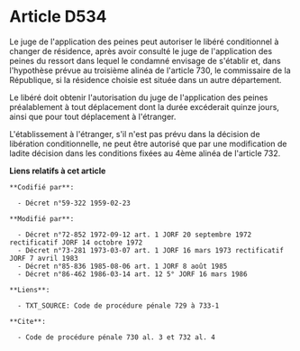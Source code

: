 # Article D534

Le juge de l'application des peines peut autoriser le libéré conditionnel à changer de résidence, après avoir consulté le
juge de l'application des peines du ressort dans lequel le condamné envisage de s'établir et, dans l'hypothèse prévue au
troisième alinéa de l'article 730, le commissaire de la République, si la résidence choisie est située dans un autre
département.

Le libéré doit obtenir l'autorisation du juge de l'application des peines préalablement à tout déplacement dont la durée
excéderait quinze jours, ainsi que pour tout déplacement à l'étranger.

L'établissement à l'étranger, s'il n'est pas prévu dans la décision de libération conditionnelle, ne peut être autorisé que
par une modification de ladite décision dans les conditions fixées au 4ème alinéa de l'article 732.

**Liens relatifs à cet article**

	**Codifié par**:

	  - Décret n°59-322 1959-02-23

	**Modifié par**:

	  - Décret n°72-852 1972-09-12 art. 1 JORF 20 septembre 1972 rectificatif JORF 14 octobre 1972
	  - Décret n°73-281 1973-03-07 art. 1 JORF 16 mars 1973 rectificatif JORF 7 avril 1983
	  - Décret n°85-836 1985-08-06 art. 1 JORF 8 août 1985
	  - Décret n°86-462 1986-03-14 art. 12 5° JORF 16 mars 1986

	**Liens**:

	  - TXT_SOURCE: Code de procédure pénale 729 à 733-1

	**Cite**:

	  - Code de procédure pénale 730 al. 3 et 732 al. 4
